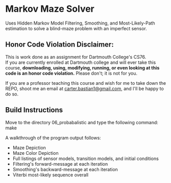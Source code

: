 # Markov Maze Solver

Uses Hidden Markov Model Filtering, Smoothing, and Most-Likely-Path estimation to solve a blind-maze problem with an imperfect sensor.

## Honor Code Violation Disclaimer:                                                
This is work done as an assignment for Dartmouth College's CS76.                   
If you are currently enrolled at Dartmouth college and will ever take this course, **downloading, using, modifying, running, or even looking at this code is an honor code violation.** Please don't; it is not for you.
                                                                                   
If you are a professor teaching this course and wish for me to take down the REPO, shoot me an email at carter.bastian1@gmail.com, and I'll be happy to do so.

## Build Instructions
Move to the directory 06\_probabalistic and type the following command:
  make

A walkthrough of the program output follows:
* Maze Depiction
* Maze Color Depiction
* Full listings of sensor models, transition models, and initial conditions
* Filtering's forward-message at each iteration
* Smoothing's backward-message at each iteration
* Viterbi most-likely sequence overall 

